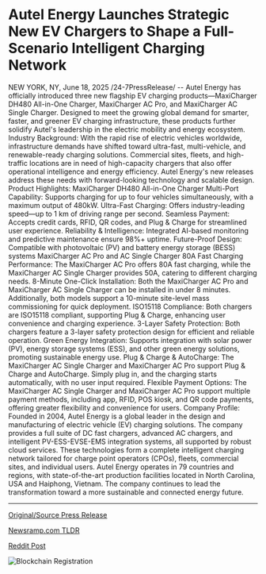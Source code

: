 # Autel Energy Launches Strategic New EV Chargers to Shape a Full-Scenario Intelligent Charging Network

NEW YORK, NY, June 18, 2025 /24-7PressRelease/ -- Autel Energy has officially introduced three new flagship EV charging products—MaxiCharger DH480 All-in-One Charger, MaxiCharger AC Pro, and MaxiCharger AC Single Charger. Designed to meet the growing global demand for smarter, faster, and greener EV charging infrastructure, these products further solidify Autel's leadership in the electric mobility and energy ecosystem.  Industry Background: With the rapid rise of electric vehicles worldwide, infrastructure demands have shifted toward ultra-fast, multi-vehicle, and renewable-ready charging solutions. Commercial sites, fleets, and high-traffic locations are in need of high-capacity chargers that also offer operational intelligence and energy efficiency. Autel Energy's new releases address these needs with forward-looking technology and scalable design.  Product Highlights: MaxiCharger DH480 All-in-One Charger Multi-Port Capability: Supports charging for up to four vehicles simultaneously, with a maximum output of 480kW. Ultra-Fast Charging: Offers industry-leading speed—up to 1 km of driving range per second. Seamless Payment: Accepts credit cards, RFID, QR codes, and Plug & Charge for streamlined user experience. Reliability & Intelligence: Integrated AI-based monitoring and predictive maintenance ensure 98%+ uptime. Future-Proof Design: Compatible with photovoltaic (PV) and battery energy storage (BESS) systems  MaxiCharger AC Pro and AC Single Charger 80A Fast Charging Performance: The MaxiCharger AC Pro offers 80A fast charging, while the MaxiCharger AC Single Charger provides 50A, catering to different charging needs. 8-Minute One-Click Installation: Both the MaxiCharger AC Pro and MaxiCharger AC Single Charger can be installed in under 8 minutes. Additionally, both models support a 10-minute site-level mass commissioning for quick deployment. ISO15118 Compliance: Both chargers are ISO15118 compliant, supporting Plug & Charge, enhancing user convenience and charging experience. 3-Layer Safety Protection: Both chargers feature a 3-layer safety protection design for efficient and reliable operation. Green Energy Integration: Supports integration with solar power (PV), energy storage systems (ESS), and other green energy solutions, promoting sustainable energy use. Plug & Charge & AutoCharge: The MaxiCharger AC Single Charger and MaxiCharger AC Pro support Plug & Charge and AutoCharge. Simply plug in, and the charging starts automatically, with no user input required. Flexible Payment Options: The MaxiCharger AC Single Charger and MaxiCharger AC Pro support multiple payment methods, including app, RFID, POS kiosk, and QR code payments, offering greater flexibility and convenience for users.  Company Profile: Founded in 2004, Autel Energy is a global leader in the design and manufacturing of electric vehicle (EV) charging solutions. The company provides a full suite of DC fast chargers, advanced AC chargers, and intelligent PV-ESS-EVSE-EMS integration systems, all supported by robust cloud services. These technologies form a complete intelligent charging network tailored for charge point operators (CPOs), fleets, commercial sites, and individual users.  Autel Energy operates in 79 countries and regions, with state-of-the-art production facilities located in North Carolina, USA and Haiphong, Vietnam. The company continues to lead the transformation toward a more sustainable and connected energy future. 

---

[Original/Source Press Release](https://www.24-7pressrelease.com/press-release/523909/autel-energy-launches-strategic-new-ev-chargers-to-shape-a-full-scenario-intelligent-charging-network)
                    

[Newsramp.com TLDR](https://newsramp.com/curated-news/autel-energy-launches-cutting-edge-ev-charging-solutions-for-a-greener-future/820014f223ed6ab17888438ec15efa27) 

 



[Reddit Post](https://www.reddit.com/r/Business_NewsRamp/comments/1lebaqh/autel_energy_launches_cuttingedge_ev_charging/) 



![Blockchain Registration](https://cdn.newsramp.app/24-7PressRelease/qrcode/256/18/jokeHvtf.webp)